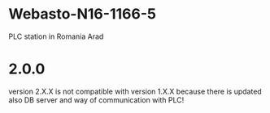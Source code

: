 # Webasto-N16-1166-5
PLC station in Romania Arad

# 2.0.0
version 2.X.X is not compatible with version 1.X.X because there is updated also DB server and way of communication with PLC!


